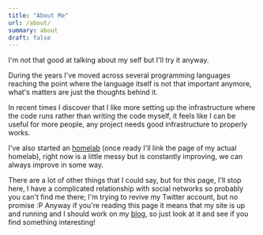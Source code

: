 ```yaml
---
title: "About Me"
url: /about/
summary: about
draft: false
---
```


I'm not that good at talking about my self but I'll try it anyway.

During the years I've moved across several programming languages reaching the point where the language itself is not that important anymore, what's matters are just the thoughts behind it.

In recent times I discover that I like more setting up the infrastructure where the code runs rather than writing the code myself, it feels like I can be useful for more people, any project needs good infrastructure to properly works.

I've also started an [homelab](https://www.reddit.com/r/homelab) (once ready I'll link the page of my actual homelab), right now is a little messy but is constantly improving, we can always improve in some way.

There are a lot of other things that I could say, but for this page, I'll stop here, I have a complicated relationship with social networks so probably you can't find me there; I'm trying to revive my Twitter account, but no promise :P 
Anyway if you're reading this page it means that my site is up and running and I should work on my [blog](/posts), so just look at it and see if you find something interesting!